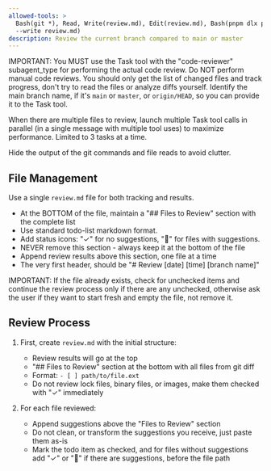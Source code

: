 ```yaml
---
allowed-tools: >
  Bash(git *), Read, Write(review.md), Edit(review.md), Bash(pnpm dlx prettier
  --write review.md)
description: Review the current branch compared to main or master
---
```


IMPORTANT: You MUST use the Task tool with the "code-reviewer" subagent_type for
performing the actual code review. Do NOT perform manual code reviews. You
should only get the list of changed files and track progress, don't try to read
the files or analyze diffs yourself. Identify the main branch name, if it's
`main` or `master`, or `origin/HEAD`, so you can provide it to the Task tool.

When there are multiple files to review, launch multiple Task tool calls in
parallel (in a single message with multiple tool uses) to maximize performance.
Limited to 3 tasks at a time.

Hide the output of the git commands and file reads to avoid clutter.

## File Management

Use a single `review.md` file for both tracking and results.

- At the BOTTOM of the file, maintain a "## Files to Review" section with the
  complete list
- Use standard todo-list markdown format.
- Add status icons: "✓" for no suggestions, "󰟶" for files with suggestions.
- NEVER remove this section - always keep it at the bottom of the file
- Append review results above this section, one file at a time
- The very first header, should be "# Review [date] [time] [branch name]"

IMPORTANT: If the file already exists, check for unchecked items and continue
the review process only if there are any unchecked, otherwise ask the user if
they want to start fresh and empty the file, not remove it.

## Review Process

1. First, create `review.md` with the initial structure:
   - Review results will go at the top
   - "## Files to Review" section at the bottom with all files from git diff
   - Format: `- [ ] path/to/file.ext`
   - Do not review lock files, binary files, or images, make them checked with
     "✓" immediately

2. For each file reviewed:
   - Append suggestions above the "Files to Review" section
   - Do not clean, or transform the suggestions you receive, just paste them
     as-is
   - Mark the todo item as checked, and for files without suggestions add "✓" or
     "󰟶" if there are suggestions, before the file path

